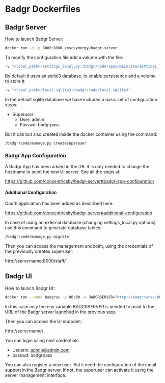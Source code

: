 # Badgr Dockerfiles

## Badgr Server

How to launch Badgr Server:

```sh
docker run -d -p 8000:8000 eoscsynergy/badgr-server
```

To modify the configuration file add a volume with the file:

```sh
-v "<local_path>/settings_local.py:/badgr/code/apps/mainsite/settings_local.py"
```

By default it uses an sqlite3 database, to enable persistence add a volume to store it:

```sh
-v "<local_path>/local.sqlite3:/badgr/code/local.sqlite3"
```

In the default sqlite database we have included a basic set of configuration steps:

* Superuser:
  * User: admin
  * Passwd:  badgrpass

But it can but also created inside the docker container using the command:

```sh
/badgr/code/manage.py createsuperuser
```

### Badgr App Configuration

A Badgr App has been added in the DB. It is only needed to change the hostname to point the new UI server. See all the steps at:

https://github.com/concentricsky/badgr-server#badgr-app-configuration

#### Additional Configuration

Oauth application has been added as described here:

https://github.com/concentricsky/badgr-server#additional-configuration

In case of using an external database (changing settings_local.py options) use this command to generate database tables:

```sh
/badgr/code/manage.py migrate
```

Then you can access the management endpoint, using the credentials of the previously created superuser:

http://servername:8000/staff/

## Badgr UI

How to launch Badgr UI::

```sh
docker run --name badgrui -p 80:80 -e BADGRSERVER="http://badgrserve:8000" -d eoscsynergy/badgr-ui
```

In this case only the env variable BADGRSERVER is needed to point to the URL of the Badgr server launched in the previous step.

Then you can access the UI endpoint:

http://servername/

You can login using next credentials:

* Usuario: admin@admin.com
* passwd:  badgrpass

You can also register a new user. But it need the configuration of the email support in the Badgr server. If not, the superuser can activate it using the server management interface.
